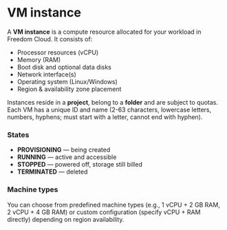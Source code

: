 # VM instance

A **VM instance** is a compute resource allocated for your workload in Freedom Cloud. It consists of:

- Processor resources (vCPU)  
- Memory (RAM)  
- Boot disk and optional data disks  
- Network interface(s)  
- Operating system (Linux/Windows)  
- Region & availability zone placement

Instances reside in a **project**, belong to a **folder** and are subject to quotas. Each VM has a unique ID and name (2-63 characters, lowercase letters, numbers, hyphens; must start with a letter, cannot end with hyphen).

### States  
- **PROVISIONING** — being created  
- **RUNNING** — active and accessible  
- **STOPPED** — powered off, storage still billed  
- **TERMINATED** — deleted

### Machine types  
You can choose from predefined machine types (e.g., 1 vCPU + 2 GB RAM, 2 vCPU + 4 GB RAM) or custom configuration (specify vCPU + RAM directly) depending on region availability.
